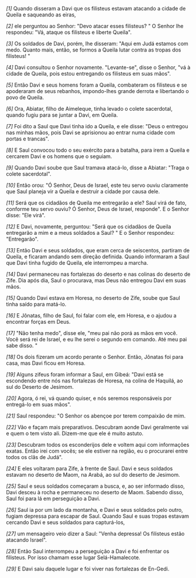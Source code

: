 *[1]* Quando disseram a Davi que os filisteus estavam atacando a cidade de Queila e saqueando as eiras,

*[2]* ele perguntou ao Senhor: "Devo atacar esses filisteus? " O Senhor lhe respondeu: "Vá, ataque os filisteus e liberte Queila".

*[3]* Os soldados de Davi, porém, lhe disseram: "Aqui em Judá estamos com medo. Quanto mais, então, se formos a Queila lutar contra as tropas dos filisteus! "

*[4]* Davi consultou o Senhor novamente. "Levante-se", disse o Senhor, "vá à cidade de Queila, pois estou entregando os filisteus em suas mãos".

*[5]* Então Davi e seus homens foram a Queila, combateram os filisteus e se apoderaram de seus rebanhos, impondo-lhes grande derrota e libertando o povo de Queila.

*[6]* Ora, Abiatar, filho de Aimeleque, tinha levado o colete sacerdotal, quando fugiu para se juntar a Davi, em Queila.

*[7]* Foi dito a Saul que Davi tinha ido a Queila, e ele disse: "Deus o entregou nas minhas mãos, pois Davi se aprisionou ao entrar numa cidade com portas e trancas".

*[8]* E Saul convocou todo o seu exército para a batalha, para irem a Queila e cercarem Davi e os homens que o seguiam.

*[9]* Quando Davi soube que Saul tramava atacá-lo, disse a Abiatar: "Traga o colete sacerdotal".

*[10]* Então orou: "Ó Senhor, Deus de Israel, este teu servo ouviu claramente que Saul planeja vir a Queila e destruir a cidade por causa dele.

*[11]* Será que os cidadãos de Queila me entregarão a ele? Saul virá de fato, conforme teu servo ouviu? Ó Senhor, Deus de Israel, responde". E o Senhor disse: "Ele virá".

*[12]* E Davi, novamente, perguntou: "Será que os cidadãos de Queila entregarão a mim e a meus soldados a Saul? " E o Senhor respondeu: "Entregarão".

*[13]* Então Davi e seus soldados, que eram cerca de seiscentos, partiram de Queila, e ficaram andando sem direção definida. Quando informaram a Saul que Davi tinha fugido de Queila, ele interrompeu a marcha.

*[14]* Davi permaneceu nas fortalezas do deserto e nas colinas do deserto de Zife. Dia após dia, Saul o procurava, mas Deus não entregou Davi em suas mãos.

*[15]* Quando Davi estava em Horesa, no deserto de Zife, soube que Saul tinha saído para matá-lo.

*[16]* E Jônatas, filho de Saul, foi falar com ele, em Horesa, e o ajudou a encontrar forças em Deus.

*[17]* "Não tenha medo", disse ele, "meu pai não porá as mãos em você. Você será rei de Israel, e eu lhe serei o segundo em comando. Até meu pai sabe disso. "

*[18]* Os dois fizeram um acordo perante o Senhor. Então, Jônatas foi para casa, mas Davi ficou em Horesa.

*[19]* Alguns zifeus foram informar a Saul, em Gibeá: "Davi está se escondendo entre nós nas fortalezas de Horesa, na colina de Haquilá, ao sul do Deserto de Jesimom.

*[20]* Agora, ó rei, vá quando quiser, e nós seremos responsáveis por entregá-lo em suas mãos".

*[21]* Saul respondeu: "O Senhor os abençoe por terem compaixão de mim.

*[22]* Vão e façam mais preparativos. Descubram aonde Davi geralmente vai e quem o tem visto ali. Dizem-me que ele é muito astuto.

*[23]* Descubram todos os esconderijos dele e voltem aqui com informações exatas. Então irei com vocês; se ele estiver na região, eu o procurarei entre todos os clãs de Judá".

*[24]* E eles voltaram para Zife, à frente de Saul. Davi e seus soldados estavam no deserto de Maom, na Arabá, ao sul do deserto de Jesimom.

*[25]* Saul e seus soldados começaram a busca, e, ao ser informado disso, Davi desceu à rocha e permaneceu no deserto de Maom. Sabendo disso, Saul foi para lá em perseguição a Davi.

*[26]* Saul ia por um lado da montanha, e Davi e seus soldados pelo outro, fugiam depressa para escapar de Saul. Quando Saul e suas tropas estavam cercando Davi e seus soldados para capturá-los,

*[27]* um mensageiro veio dizer a Saul: "Venha depressa! Os filisteus estão atacando Israel".

*[28]* Então Saul interrompeu a perseguição a Davi e foi enfrentar os filisteus. Por isso chamam esse lugar Selá-Hamalecote.

*[29]* E Davi saiu daquele lugar e foi viver nas fortalezas de En-Gedi.

